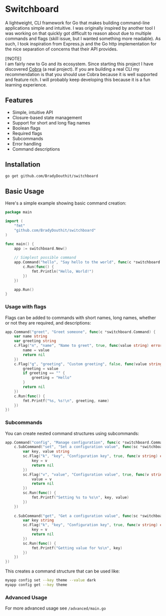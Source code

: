 # Switchboard

A lightweight, CLI framework for Go that makes building command-line applications simple and intuitive. I was originally inspired by another tool I was working on that quickly got difficult to reason about due to multiple commands and flags (skill issue, but I wanted something more readable). As such, I took inspiration from Express.js and the Go http implementation for the nice separation of concerns that their API provides.

[!NOTE]  
I am fairly new to Go and its ecosystem. Since starting this project I have discovered [Cobra](https://github.com/spf13/cobra) (a real project). If you are building a real CLI my recommendation is that you should use Cobra because it is well supported and feature rich. I will probably keep developing this because it is a fun learning experience.

## Features
- Simple, intuitive API
- Closure-based state management
- Support for short and long flag names
- Boolean flags
- Required flags
- Subcommands
- Error handling
- Command descriptions

## Installation

```bash
go get github.com/BradyDouthit/switchboard
```

## Basic Usage

Here's a simple example showing basic command creation:

```go
package main

import (
    "fmt"
    "github.com/BradyDouthit/switchboard"
)

func main() {
    app := switchboard.New()
    
    // Simplest possible command
    app.Command("hello", "Say hello to the world", func(c *switchboard.Command) {
        c.Run(func() {
            fmt.Println("Hello, World!")
        })
    })

    app.Run()
}
```

### Usage with flags
Flags can be added to commands with short names, long names, whether or not they are required, and descriptions:

```go
app.Command("greet", "Greet someone", func(c *switchboard.Command) {
    var name string
    var greeting string
    c.Flag("n", "name", "Name to greet", true, func(value string) error {
        name = value
        return nil
    })
    c.Flag("g", "greeting", "Custom greeting", false, func(value string) error {
        greeting = value
        if greeting == "" {
            greeting = "Hello"
        }
        return nil
    })
    c.Run(func() {
        fmt.Printf("%s, %s!\n", greeting, name)
    })
})
```

### Subcommands
You can create nested command structures using subcommands:

```go
app.Command("config", "Manage configuration", func(c *switchboard.Command) {
    c.SubCommand("set", "Set a configuration value", func(sc *switchboard.Command) {
        var key, value string
        sc.Flag("k", "key", "Configuration key", true, func(v string) error {
            key = v
            return nil
        })
        sc.Flag("v", "value", "Configuration value", true, func(v string) error {
            value = v
            return nil
        })
        sc.Run(func() {
            fmt.Printf("Setting %s to %s\n", key, value)
        })
    })
    
    c.SubCommand("get", "Get a configuration value", func(sc *switchboard.Command) {
        var key string
        sc.Flag("k", "key", "Configuration key", true, func(v string) error {
            key = v
            return nil
        })
        sc.Run(func() {
            fmt.Printf("Getting value for %s\n", key)
        })
    })
})
```

This creates a command structure that can be used like:
```bash
myapp config set --key theme --value dark
myapp config get --key theme
```

### Advanced Usage
For more advanced usage see `/advanced/main.go`

